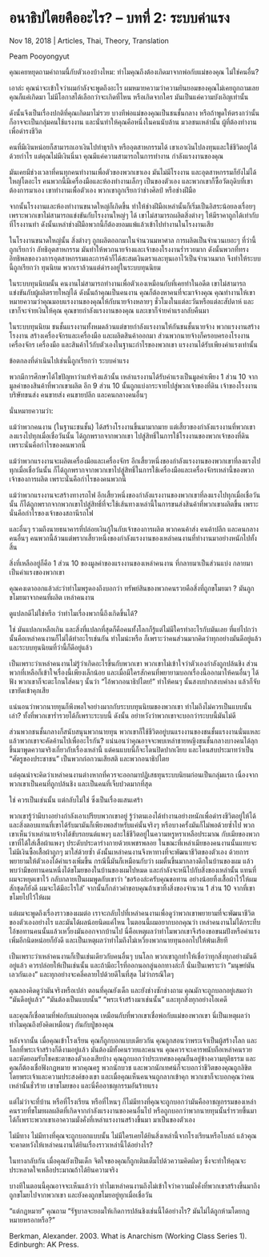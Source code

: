 # อนาธิปไตยคืออะไร? – บทที่ 2: ระบบค่าแรง

Nov 18, 2018 | Articles, Thai, Theory, Translation





Peam Pooyongyut

คุณเคยหยุดถามคำถามนี้กับตัวเองบ้างไหม: ทำไมคุณถึงต้องเกิดมาจากพ่อกับแม่ของคุณ ไม่ใช่คนอื่น?

เอาล่ะ คุณน่าจะเข้าใจว่าผมกำลังจะพูดถึงอะไร ผมหมายความว่าความยินยอมของคุณไม่เคยถูกถามเลย คุณก็แค่เกิดมา ไม่มีโอกาสได้เลือกว่าจะเกิดที่ไหน หรือเกิดจากใคร มันเป็นแค่ความบังเอิญเท่านั้น

ดังนั้นจึงเป็นเรื่องปกติที่คุณเกิดมาไม่รวย บางทีพ่อแม่ของคุณเป็นชนชั้นกลาง หรือถ้าพูดให้ตรงกว่านั้น ก็อาจจะเป็นกลุ่มคนใช้แรงงาน และนั่นทำให้คุณคือหนึ่งในคนนับล้าน มวลชนเหล่านั้น ผู้ที่ต้องทำงานเพื่อดำรงชีวิต

คนที่มีเงินหน่อยก็สามารถเอาเงินไปทำธุรกิจ หรืออุตสาหกรรมได้ เขาเอาเงินไปลงทุนและใช้ชีวิตอยู่ได้ด้วยกำไร แต่คุณไม่มีเงินนี่นา คุณมีแค่ความสามารถในการทำงาน กำลังแรงงานของคุณ

มันเคยมีช่วงเวลาที่คนทุกคนทำงานเพื่อตัวของพวกเขาเอง มันไม่มีโรงงาน และอุตสาหกรรมก็ยังไม่ได้ใหญ่โตอะไร คนพวกนี้มีเครื่องมือและห้องทำงานเล็กๆ เป็นของตัวเอง และพวกเขาก็ซื้อวัตถุดิบที่เขาต้องการมาเอง เขาทำงานเพื่อตัวเอง พวกเขาถูกเรียกว่าช่างศิลป์ หรือช่างฝีมือ

จากนั้นโรงงานและห้องทำงานขนาดใหญ่ก็เกิดขึ้น ทำให้ช่างฝีมือเหล่านั้นก็เริ่มเป็นอิสระน้อยลงเรื่อยๆ เพราะพวกเขาไม่สามารถแข่งขันกับโรงงานใหญ่ๆ ได้ เขาไม่สามารถผลิตสิ่งต่างๆ ให้มีราคาถูกได้เท่ากับที่โรงงานทำ ดังนั้นเหล่าช่างฝีมือพวกนี้ก็ต้องยอมแพ้แล้วเข้าไปทำงานในโรงงานเสีย

ในโรงงานขนาดใหญ่นั้น สิ่งต่างๆ ถูกผลิตออกมาในจำนวนมหาศาล การผลิตเป็นจำนวนเยอะๆ ที่ว่านี้ถูกเรียกว่า ลัทธิอุตสาหกรรม มันทำให้พวกนายจ้างและเจ้าของโรงงานร่ำรวยมาก ดังนั้นพวกที่ทรงอิทธิพลของวงการอุตสาหกรรมและการค้าก็ได้สะสมเงินตราและทุนเอาไว้เป็นจำนวนมาก จึงทำให้ระบบนี้ถูกเรียกว่า ทุนนิยม พวกเราล้วนแต่ดำรงอยู่ในระบบทุนนิยม

ในระบบทุนนิยมนั้น คนงานไม่สามารถทำงานเพื่อตัวเองเหมือนกับที่เคยทำในอดีต เขาไม่สามารถแข่งขันกับผู้ผลิตรายใหญ่ได้ ดังนั้นถ้าคุณเป็นคนงาน คุณก็ต้องหาคนที่จะมาจ้างคุณ คุณทำงานให้เขา หมายความว่าคุณมอบแรงงานของคุณให้กับนายจ้างหลายๆ ชั่วโมงในแต่ละวันหรือแต่ละสัปดาห์ และเขาก็จะจ่ายเงินให้คุณ คุณขายกำลังแรงงานของคุณ และเขาก็จ่ายค่าแรงกลับคืนมา

ในระบบทุนนิยม ชนชั้นแรงงานทั้งหมดล้วนแต่ขายกำลังแรงงานให้กันชนชั้นนายจ้าง พวกแรงงานสร้างโรงงาน สร้างเครื่องจักรและเครื่องมือ และผลิตสินค้าออกมา ส่วนพวกนายจ้างก็ครอบครองโรงงาน เครื่องจักร เครื่องมือ และสินค้าไว้กับตัวเองในฐานะกำไรของพวกเขา แรงงานได้รับเพียงค่าแรงเท่านั้น

ข้อตกลงที่ดำเนินไปเช่นนี้ถูกเรียกว่า ระบบค่าแรง

พวกมีการศึกษาได้ไขปัญหาว่าแท้จริงแล้วนั้น เหล่าแรงงานได้รับค่าแรงเป็นมูลค่าเพียง 1 ส่วน 10 จากมูลค่าของสินค้าที่พวกเขาผลิต อีก 9 ส่วน 10 นั้นถูกแบ่งกระจายไปสู่พวกเจ้าของที่ดิน เจ้าของโรงงาน บริษัทขนส่ง คนขายส่ง คนขายปลีก และคนกลางคนอื่นๆ

นั่นหมายความว่า:

แม้ว่าพวกคนงาน (ในฐานะชนชั้น) ได้สร้างโรงงานขึ้นมามากมาย แต่เสี้ยวของกำลังแรงงานที่พวกเขาลงแรงไปทุกเมื่อเชื่อวันนั้น ได้ถูกพรากจากพวกเขา ไปสู่สิทธิ์ในการใช้โรงงานของพวกเจ้าของที่ดิน เพราะนั่นคือกำไรของคนพวกนี้

แม้ว่าพวกแรงงานจะผลิตเครื่องมือและเครื่องจักร อีกเสี้ยวหนึ่งของกำลังแรงงานของพวกเขาที่ลงแรงไปทุกเมื่อเชื่อวันนั้น ก็ได้ถูกพรากจากพวกเขาไปสู่สิทธิ์ในการใช้เครื่องมือและเครื่องจักรเหล่านี้ของพวกเจ้าของการผลิต เพราะนั่นคือกำไรของคนพวกนี้

แม้ว่าพวกแรงงานจะสร้างทางรถไฟ อีกเสี้ยวหนึ่งของกำลังแรงงานของพวกเขาที่ลงแรงไปทุกเมื่อเชื่อวันนั้น ก็ได้ถูกพรากจากพวกเขาไปสู่สิทธิ์ที่จะใช้เส้นทางเหล่านี้ในการขนส่งสินค้าที่พวกเขาผลิตขึ้น เพราะนั่นคือกำไรของเจ้าของสถานีรถไฟ

และอื่นๆ รวมถึงนายธนาคารที่ปล่อยเงินกู้ในกับเจ้าของการผลิต พวกคนค้าส่ง คนค้าปลีก และคนกลางคนอื่นๆ คนพวกนี้ล้วนแต่พรากเสี้ยวหนึ่งของกำลังแรงงานของเหล่าคนงานที่ทำงานมาอย่างหนักไปทั้งสิ้น

สิ่งที่เหลืออยู่ก็คือ 1 ส่วน 10 ของมูลค่าของแรงงานของเหล่าคนงาน ที่กลายมาเป็นส่วนแบ่ง กลายมาเป็นค่าแรงของพวกเขา

คุณคงเดาออกแล้วล่ะว่าทำไมพรูดองถึงบอกว่า ทรัพย์สินของพวกคนรวยคือสิ่งที่ถูกขโมยมา ? มันถูกขโมยมาจากคนที่ผลิต เหล่าคนงาน

ดูแปลกดีไม่ใช่หรือ ว่าทำไมเรื่องพวกนี้ถึงเกิดขึ้นได้?

ใช่ มันแปลกเหลือเกิน และสิ่งที่แปลกที่สุดก็คือคนทั้งโลกก็รู้แต่ไม่มีใครทำอะไรกับมันเลย ที่แย่ไปกว่านั้นคือเหล่าคนงานก็ไม่ได้ทำอะไรเช่นกัน ทำไมน่ะหรือ ก็เพราะว่าคนส่วนมากคิดว่าทุกอย่างมันดีอยู่แล้ว และระบบทุนนิยมที่ว่านี้ก็ดีอยู่แล้ว

เป็นเพราะว่าเหล่าคนงานไม่รู้ว่าเกิดอะไรขึ้นกับพวกเขา พวกเขาไม่เข้าใจว่าตัวเองกำลังถูกปล้นชิง ส่วนพวกที่เหลือก็เข้าใจเรื่องนี้เพียงเล็กน้อย และเมื่อมีใครสักคนที่พยายามบอกเรื่องนี้ออกมาให้คนอื่นๆ ได้ฟัง พวกเขาก็จะตะโกนใส่คนๆ นั้นว่า “ไอ้พวกอนาธิปไตย!” ทำให้คนๆ นั้นสงบปากสงบคำลง แล้วก็จับเขายัดเข้าคุกเสีย

แน่นอนว่าพวกนายทุนก็พึงพอใจอย่างมากกับระบบทุนนิยมของพวกเขา ทำไมถึงไม่ควรเป็นแบบนั้นเล่า? ทั้งที่พวกเขาร่ำรวยได้ก็เพราะระบบนี้ ดังนั้น อย่าหวังว่าพวกเขาจะบอกว่าระบบนี้มันไม่ดี

ส่วนพวกชนชั้นกลางก็สนับสนุนพวกนายทุน พวกเขาก็ใช้ชีวิตอยู่บนแรงงานของชนชั้นแรงงานนั่นแหละ แล้วพวกเขาจะคัดค้านไปเพื่ออะไรกัน? แน่นอนว่าคุณอาจจะพบเหล่าชายหญิงชนชั้นกลางบางคนได้ลุกขึ้นมาพูดความจริงเกี่ยวกับเรื่องเหล่านี้ แต่คนแบบนี้ก็จะโดนปิดปากเงียบ และโดนสบประมาทว่าเป็น “ศัตรูของประชาชน” เป็นพวกก่อกวนเสียสติ และพวกอนาธิปไตย

แต่คุณน่าจะคิดว่าเหล่าคนงานต่างหากที่ควรจะออกมาปฏิเสธทุนระบบนิยมก่อนเป็นกลุ่มแรก เนื่องจากพวกเขาเป็นคนที่ถูกปล้นชิง และเป็นคนที่เจ็บปวดมากที่สุด

ใช่ ควรเป็นเช่นนั้น แต่กลับไม่ใช่ ซึ่งเป็นเรื่องแสนเศร้า

พวกเขารู้ว่ามีบางอย่างกำลังเอาเปรียบพวกเขาอยู่ รู้ว่าตนเองได้ทำงานอย่างหนักเพื่อดำรงชีวิตอยู่ให้ได้ และสิ่งตอบแทนที่เขาได้รับมามันก็เพียงพอสำหรับแค่นั้นจริงๆ หรือบางครั้งมันก็ไม่พอด้วยซ้ำไป พวกเขาเห็นว่าเหล่านายจ้างได้ขับรถยนต์แพงๆ และใช้ชีวิตอยู่ในความหรูหราเหลือประมาณ กับเมียของพวกเขาที่ได้ใส่เสื้อผ้าแพงๆ ประดับประดาร่างกายด้วยเพชรพลอย ในขณะที่เหล่าเมียของคนงานนั้นแทบจะไม่มีเงินซื้อเสื้อผ้าถูกๆ มาใส่ด้วยซ้ำ ดังนั้นเหล่าคนงานจึงหาทางที่จะพัฒนาชีวิตของตัวเอง ด้วยการพยายามให้ตัวเองได้ค่าแรงเพิ่มขึ้น กรณีนี้มันก็เหมือนกับว่า ผมตื่นขึ้นมากลางดึกในบ้านของผม แล้วพบว่ามีขอทานคนหนึ่งได้ขโมยของในบ้านของผมไปหมด และกำลังจะหนีไปกับสิ่งของเหล่านั้น แทนที่ผมจะหยุดเขาไว้ กลับกลายเป็นผมพูดกับเขาว่า ‘ขอร้องล่ะครับคุณขอทาน อย่างน้อยทิ้งเสื้อผ้าไว้ให้ผมสักชุดก็ยังดี ผมจะได้มีอะไรใส่’ จากนั้นก็กล่าวคำขอบคุณถ้าเขาทิ้งสิ่งของจำนวน 1 ส่วน 10 จากที่เขาขโมยไปไว้ให้ผม

แต่ผมจะพูดถึงเรื่องราวของผมต่อ เราจะกลับไปที่เหล่าคนงานเพื่อดูว่าพวกเขาพยายามที่จะพัฒนาชีวิตของตัวเองอย่างไร และมันได้ผลน้อยนิดแค่ไหน ในตอนนี้ผมอยากบอกคุณว่า เหล่าคนงานไม่ได้กระทืบไอ้ขอทานคนนั้นแล้วเหวี่ยงมันออกจากบ้านไป นี่คือเหตุผลว่าทำไมพวกเขาจึงร้องขอขนมปังหรือค่าแรงเพิ่มอีกนิดหน่อยก็ยังดี และเป็นเหตุผลว่าทำไมถึงไม่เหวี่ยงพวกนายทุนออกไปให้พ้นเสียที

เป็นเพราะว่าเหล่าคนงานก็เป็นเช่นเดียวกับคนอื่นๆ บนโลก พวกเขาถูกทำให้เชื่อว่าทุกสิ่งทุกอย่างมันดีอยู่แล้ว ควรปล่อยให้เป็นเช่นนั้น และถ้ามีอะไรที่ออกนอกลู่นอกทางล่ะก็ นั่นเป็นเพราะว่า “มนุษย์มันเลวกันเอง” และทุกอย่างจะคลี่คลายไปด้วยดีในที่สุด ไม่ว่ากรณีใดๆ

คุณลองคิดดูว่ามันจริงหรือเปล่า ตอนที่คุณยังเด็ก และยังช่างซักช่างถาม คุณมักจะถูกบอกอยู่เสมอว่า “มันดีอยู่แล้ว” “มันต้องเป็นแบบนั้น” “พระเจ้าสร้างมาเช่นนั้น” และทุกสิ่งทุกอย่างโอเคดี

และคุณก็เชื่อตามที่พ่อกับแม่บอกคุณ เหมือนกับที่พวกเขาเชื่อพ่อกับแม่ของพวกเขา นี่เป็นเหตุผลว่าทำไมคุณถึงยังคิดเหมือนๆ กันกับปู่ของคุณ

หลังจากนั้น เมื่อคุณเข้าโรงเรียน คุณก็ถูกบอกแบบเดียวกัน คุณถูกสอนว่าพระเจ้าเป็นผู้สร้างโลก และโลกที่พระเจ้าสร้างก็ดีงามอยู่แล้ว มันต้องมีทั้งคนรวยและคนจน คุณควรจะเคารพนับถือเหล่าคนรวย และหัดยอมรับโชคชะตาของตัวเองเสียบ้าง คุณถูกบอกว่าประเทศของคุณยืนอยู่ข้างความยุติธรรม และคุณก็ต้องเชื่อฟังกฎหมาย พวกคุณครู พวกนักบวช และพวกนักเทศน์ก็จะบอกว่าชีวิตของคุณถูกลิขิตโดยพระเจ้าและความประสงค์ของเขา และเมื่อคุณเห็นคนจนถูกลากเข้าคุก พวกเขาก็จะบอกคุณว่าคนเหล่านั้นชั่วร้าย เขาขโมยของ และนี่คืออาชญกรรมอันร้ายแรง

แต่ไม่ว่าจะที่บ้าน หรือที่โรงเรียน หรือที่ไหนๆ ก็ไม่มีทางที่คุณจะถูกบอกว่ามันคืออาชญกรรมของเหล่าคนรวยที่ขโมยผลผลิตที่เกิดจากกำลังแรงงานของคนอื่นไป หรือถูกบอกว่าพวกนายทุนนั้นร่ำรวยขึ้นมาได้ก็เพราะพวกเขาเอาความมั่งคั่งที่เหล่าแรงงานสร้างขึ้นมา มาเป็นของตัวเอง

ไม่มีทาง ไม่มีทางที่คุณจะถูกบอกแบบนั้น ไม่มีใครเคยได้ยินสิ่งเหล่านี้จากโรงเรียนหรือโบสถ์ แล้วคุณจะคาดหวังให้เหล่าคนงานได้ยินเรื่องราวเหล่านี้ได้อย่างไร?

ในทางกลับกัน เมื่อคุณยังเป็นเด็ก จิตใจของคุณก็ถูกเติมเต็มไปด้วความคิดผิดๆ ซึ่งจะทำให้คุณจะประหลาดใจเหลือประมาณถ้าได้ยินความจริง

บางทีในตอนนี้คุณอาจจะเห็นแล้วว่า ทำไมเหล่าคนงานถึงไม่เข้าใจว่าความมั่งคั่งที่พวกเขาสร้างขึ้นมาถึงถูกขโมยไปจากพวกเขา และยังคงถูกขโมยอยู่ทุกเมื่อเชื่อวัน

“แต่กฏหมาย” คุณถาม “รัฐบาลจะยอมให้เกิดการปล้นชิงเช่นนี้ได้อย่างไร? มันไม่ได้ถูกห้ามโดยกฏหมายหรอกหรือ?”



Berkman, Alexander. 2003. What is Anarchism (Working Class Series 1). Edinburgh: AK Press.